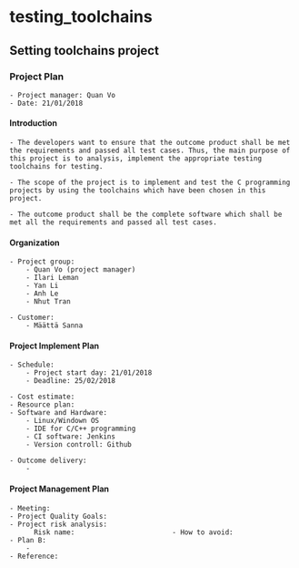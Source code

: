 # testing_toolchains

## Setting toolchains project
	
### Project Plan

	- Project manager: Quan Vo 
	- Date: 21/01/2018

#### Introduction
	- The developers want to ensure that the outcome product shall be met the requirements and passed all test cases. Thus, the main purpose of this project is to analysis, implement the appropriate testing toolchains for testing.  

	- The scope of the project is to implement and test the C programming projects by using the toolchains which have been chosen in this project.

	- The outcome product shall be the complete software which shall be met all the requirements and passed all test cases. 

#### Organization
	- Project group: 
		- Quan Vo (project manager)
		- Ilari Leman 
		- Yan Li
		- Anh Le 
		- Nhut Tran

	- Customer: 
		- Määttä Sanna
#### Project Implement Plan
	- Schedule:
		- Project start day: 21/01/2018
		- Deadline: 25/02/2018

	- Cost estimate:
	- Resource plan:
	- Software and Hardware:
		- Linux/Windown OS
		- IDE for C/C++ programming
		- CI software: Jenkins
		- Version controll: Github

	- Outcome delivery:
		- 

#### Project Management Plan
	- Meeting:
	- Project Quality Goals:
	- Project risk analysis:
		  Risk name:						- How to avoid:						- Plan B:
		- 
	- Reference:

	
